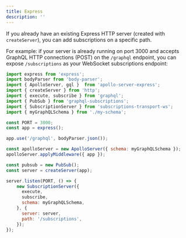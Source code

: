 ```yaml
---
title: Express
description: ''
---
```


If you already have an existing Express HTTP server (created with `createServer`), you can add subscriptions on a specific path.

For example: if your server is already running on port 3000 and accepts GraphQL HTTP connections (POST) on the `/graphql` endpoint, you can expose `/subscriptions` as your WebSocket subscriptions endpoint:

```js
import express from 'express';
import bodyParser from 'body-parser';
import { ApolloServer, gql }  from 'apollo-server-express';
import { createServer } from 'http';
import { execute, subscribe } from 'graphql';
import { PubSub } from 'graphql-subscriptions';
import { SubscriptionServer } from 'subscriptions-transport-ws';
import { myGraphQLSchema } from './my-schema';

const PORT = 3000;
const app = express();

app.use('/graphql', bodyParser.json());

const apolloServer = new ApolloServer({ schema: myGraphQLSchema });
apolloServer.applyMiddleware({ app });

const pubsub = new PubSub();
const server = createServer(app);

server.listen(PORT, () => {
    new SubscriptionServer({
      execute,
      subscribe,
      schema: myGraphQLSchema,
    }, {
      server: server,
      path: '/subscriptions',
    });
});
```
